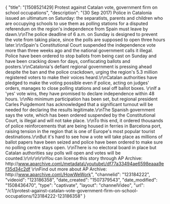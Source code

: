 {
    "title": "[1508521429] Protest against Catalan vote, government firm on school occupations",
    "description": "(30 Sep 2017) Police in Catalonia issued an ultimatum on Saturday: the separatists, parents and children who are occupying schools to use them as polling stations for a disputed referendum on the region's independence from Spain must leave by dawn.\r\nThe police deadline of 6 a.m. on Sunday is designed to prevent the vote from taking place, since the polls are supposed to open three hours later.\r\nSpain's Constitutional Court suspended the independence vote more than three weeks ago and the national government calls it illegal.  Police have been ordered to stop ballots from being cast on Sunday and have been cracking down for days, confiscating ballots and posters.\r\nCatalonia's defiant regional government is pressing ahead despite the ban and the police crackdown, urging the region's 5.3 million registered voters to make their voices heard.\r\nCatalan authorities have pledged to make the voting possible even if police, acting on judges' orders, manages to close polling stations and seal off ballot boxes. \r\nIf a 'yes' vote wins, they have promised to declare independence within 48 hours. \r\nNo minimum participation has been set, but regional president Carles Puigdemont has acknowledged that a significant turnout will be needed for declaring the results legitimate.\r\nThe Spanish government says the vote, which has been ordered suspended by the Constitutional Court, is illegal and will not take place. \r\nTo this end, it ordered thousands of police reinforcements that are being housed in ferries in Barcelona port, raising tension in the region that is one of Europe's most popular tourist destinations.\r\nBut it's hard to see how a vote will take place as millions of ballot papers have been seized and police have been ordered to make sure no polling centre stays open. \r\nThere is no electoral board in place but Catalan authorities say polls will open and votes will be counted.\r\n\r\n\r\nYou can license this story through AP Archive: http:\/\/www.aparchive.com\/metadata\/youtube\/df77a33494ae6598eaaa9ef35d34c2df \r\nFind out more about AP Archive: http:\/\/www.aparchive.com\/HowWeWork",
    "channelid": "123184222",
    "videoid": "123186358",
    "date_created": "1507379543",
    "date_modified": "1508436470",
    "type": "captivate",
    "layout": "channelVideo",
    "url": "\/c1\/protest-against-catalan-vote-government-firm-on-school-occupations\/123184222-123186358"
}